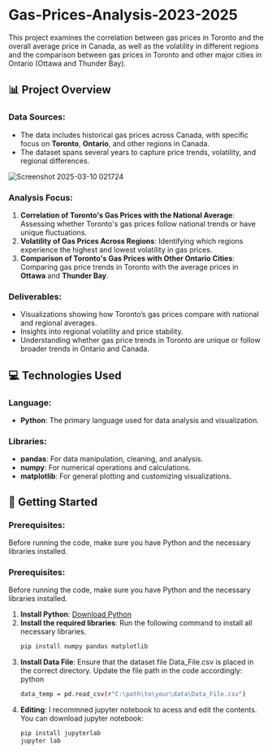 # Gas-Prices-Analysis-2023-2025
This project examines the correlation between gas prices in Toronto and the overall average price in Canada, as well as the volatility in different regions and the comparison between gas prices in Toronto and other major cities in Ontario (Ottawa and Thunder Bay).

## 📊 Project Overview

### Data Sources:
- The data includes historical gas prices across Canada, with specific focus on **Toronto**, **Ontario**, and other regions in Canada.
- The dataset spans several years to capture price trends, volatility, and regional differences.

![Screenshot 2025-03-10 021724](https://github.com/user-attachments/assets/b720954a-0150-4f7d-a30e-65a0adccc3fb)

### Analysis Focus:
1. **Correlation of Toronto's Gas Prices with the National Average**: Assessing whether Toronto's gas prices follow national trends or have unique fluctuations.
2. **Volatility of Gas Prices Across Regions**: Identifying which regions experience the highest and lowest volatility in gas prices.
3. **Comparison of Toronto's Gas Prices with Other Ontario Cities**: Comparing gas price trends in Toronto with the average prices in **Ottawa** and **Thunder Bay**.

### Deliverables:
- Visualizations showing how Toronto’s gas prices compare with national and regional averages.
- Insights into regional volatility and price stability.
- Understanding whether gas price trends in Toronto are unique or follow broader trends in Ontario and Canada.

## 💻 Technologies Used

### Language:
- **Python**: The primary language used for data analysis and visualization.

### Libraries:
- **pandas**: For data manipulation, cleaning, and analysis.
- **numpy**: For numerical operations and calculations.
- **matplotlib**: For general plotting and customizing visualizations.

## 📂 Getting Started

### Prerequisites:
Before running the code, make sure you have Python and the necessary libraries installed.

### Prerequisites:
Before running the code, make sure you have Python and the necessary libraries installed.

1. **Install Python**: [Download Python](https://www.python.org/downloads/)
2. **Install the required libraries**: Run the following command to install all necessary libraries.
   ```bash
   pip install numpy pandas matplotlib
3. **Install Data File**: Ensure that the dataset file Data_File.csv is placed in the correct directory. Update the file path in the code accordingly:
python
   ```bash
   data_temp = pd.read_csv(r"C:\path\to\your\data\Data_File.csv")
4. **Editing**: I recommned jupyter notebook to acess and edit the contents. You can download jupyter notebook:
   ```bash
   pip install jupyterlab
   jupyter lab
